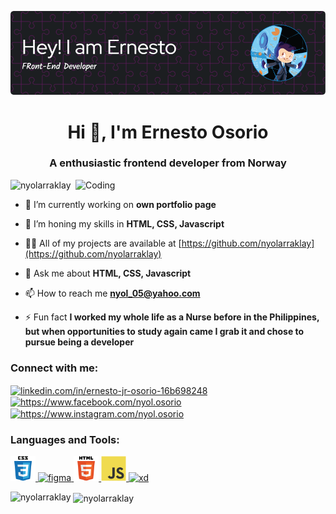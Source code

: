 ![Header](./github-header-image.png)

<h1 align="center">Hi 👋, I'm Ernesto Osorio</h1>
<h3 align="center">A enthusiastic frontend developer from Norway</h3>

<img align="right" alt="Coding" width="400" src="https://camo.githubusercontent.com/cae12fddd9d6982901d82580bdf321d81fb299141098ca1c2d4891870827bf17/68747470733a2f2f6d69726f2e6d656469756d2e636f6d2f6d61782f313336302f302a37513379765349765f7430696f4a2d5a2e676966">

<p align="left"> <img src="https://komarev.com/ghpvc/?username=nyolarraklay&label=Profile%20views&color=0e75b6&style=flat" alt="nyolarraklay" /> </p>

- 🔭 I’m currently working on **own portfolio page**

- 🌱 I’m honing my skills in **HTML, CSS, Javascript**

- 👨‍💻 All of my projects are available at [https://github.com/nyolarraklay](https://github.com/nyolarraklay)

- 💬 Ask me about **HTML, CSS, Javascript**

- 📫 How to reach me **nyol_05@yahoo.com**

- ⚡ Fun fact **I worked my whole life as a Nurse before in the Philippines, but when opportunities to study again came I grab it and chose to pursue being a developer**

<h3 align="left">Connect with me:</h3>
<p align="left">
<a href="https://linkedin.com/in/linkedin.com/in/ernesto-jr-osorio-16b698248" target="blank"><img align="center" src="https://raw.githubusercontent.com/rahuldkjain/github-profile-readme-generator/master/src/images/icons/Social/linked-in-alt.svg" alt="linkedin.com/in/ernesto-jr-osorio-16b698248" height="30" width="40" /></a>
<a href="https://fb.com/https://www.facebook.com/nyol.osorio" target="blank"><img align="center" src="https://raw.githubusercontent.com/rahuldkjain/github-profile-readme-generator/master/src/images/icons/Social/facebook.svg" alt="https://www.facebook.com/nyol.osorio" height="30" width="40" /></a>
<a href="https://instagram.com/https://www.instagram.com/nyol.osorio" target="blank"><img align="center" src="https://raw.githubusercontent.com/rahuldkjain/github-profile-readme-generator/master/src/images/icons/Social/instagram.svg" alt="https://www.instagram.com/nyol.osorio" height="30" width="40" /></a>
</p>

<h3 align="left">Languages and Tools:</h3>
<p align="left"> <a href="https://www.w3schools.com/css/" target="_blank" rel="noreferrer"> <img src="https://raw.githubusercontent.com/devicons/devicon/master/icons/css3/css3-original-wordmark.svg" alt="css3" width="40" height="40"/> </a> <a href="https://www.figma.com/" target="_blank" rel="noreferrer"> <img src="https://www.vectorlogo.zone/logos/figma/figma-icon.svg" alt="figma" width="40" height="40"/> </a> <a href="https://www.w3.org/html/" target="_blank" rel="noreferrer"> <img src="https://raw.githubusercontent.com/devicons/devicon/master/icons/html5/html5-original-wordmark.svg" alt="html5" width="40" height="40"/> </a> <a href="https://developer.mozilla.org/en-US/docs/Web/JavaScript" target="_blank" rel="noreferrer"> <img src="https://raw.githubusercontent.com/devicons/devicon/master/icons/javascript/javascript-original.svg" alt="javascript" width="40" height="40"/> </a> <a href="https://www.adobe.com/products/xd.html" target="_blank" rel="noreferrer"> <img src="https://cdn.worldvectorlogo.com/logos/adobe-xd.svg" alt="xd" width="40" height="40"/> </a> </p>

<p><img align="left" src="https://github-readme-stats.vercel.app/api/top-langs?username=nyolarraklay&show_icons=true&locale=en&layout=compact" alt="nyolarraklay" /></p>

<p>&nbsp;<img align="center" src="https://github-readme-stats.vercel.app/api?username=nyolarraklay&show_icons=true&locale=en" alt="nyolarraklay" /></p>
